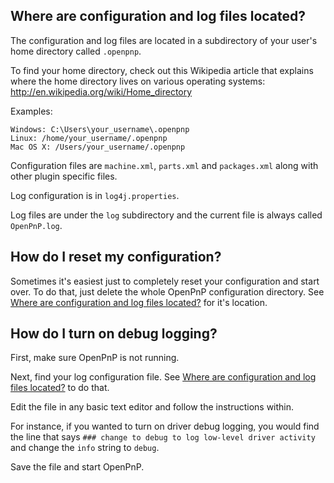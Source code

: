 ## Where are configuration and log files located?

The configuration and log files are located in a subdirectory of your user's home directory called `.openpnp`.

To find your home directory, check out this Wikipedia article that explains where the home directory lives on various operating systems: http://en.wikipedia.org/wiki/Home_directory

Examples:

```
Windows: C:\Users\your_username\.openpnp
Linux: /home/your_username/.openpnp
Mac OS X: /Users/your_username/.openpnp
```

Configuration files are `machine.xml`, `parts.xml` and `packages.xml` along with other plugin specific files.

Log configuration is in `log4j.properties`.

Log files are under the `log` subdirectory and the current file is always called `OpenPnP.log`.

## How do I reset my configuration?

Sometimes it's easiest just to completely reset your configuration and start over. To do that, just delete the whole OpenPnP configuration directory. See [Where are configuration and log files located?](#where-are-configuration-and-log-files-located) for it's location.

## How do I turn on debug logging?

First, make sure OpenPnP is not running.

Next, find your log configuration file. See [Where are configuration and log files located?](#where-are-configuration-and-log-files-located) to do that.

Edit the file in any basic text editor and follow the instructions within.

For instance, if you wanted to turn on driver debug logging, you would find the line that says `### change to debug to log low-level driver activity` and change the `info` string to `debug`.

Save the file and start OpenPnP.